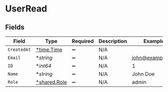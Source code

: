 # UserRead


## Fields

| Field                                              | Type                                               | Required                                           | Description                                        | Example                                            |
| -------------------------------------------------- | -------------------------------------------------- | -------------------------------------------------- | -------------------------------------------------- | -------------------------------------------------- |
| `CreatedAt`                                        | [*time.Time](https://pkg.go.dev/time#Time)         | :heavy_minus_sign:                                 | N/A                                                |                                                    |
| `Email`                                            | **string*                                          | :heavy_minus_sign:                                 | N/A                                                | john@example.org                                   |
| `ID`                                               | **int64*                                           | :heavy_minus_sign:                                 | N/A                                                | 1                                                  |
| `Name`                                             | **string*                                          | :heavy_minus_sign:                                 | N/A                                                | John Doe                                           |
| `Role`                                             | [*shared.Role](../../../pkg/models/shared/role.md) | :heavy_minus_sign:                                 | N/A                                                | admin                                              |